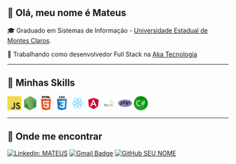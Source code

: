 

## 👋 Olá, meu nome é <strong>Mateus</strong>

🎓 Graduado em Sistemas de Informação - <a  href="https://unimontes.br/">Universidade Estadual de Montes Claros</a>.

💼 Trabalhando como desenvolvedor Full Stack na <a  href="https://akatecnologia.com/">Aka Tecnologia</a>

----

## 🚀 Minhas Skills

<code><img height="32" src="https://raw.githubusercontent.com/github/explore/80688e429a7d4ef2fca1e82350fe8e3517d3494d/topics/javascript/javascript.png" alt="Javascript"/></code>
<img height="32" src="https://raw.githubusercontent.com/github/explore/80688e429a7d4ef2fca1e82350fe8e3517d3494d/topics/nodejs/nodejs.png" alt="Nodejs"/></code>
<code><img height="32" src="https://raw.githubusercontent.com/github/explore/80688e429a7d4ef2fca1e82350fe8e3517d3494d/topics/html/html.png" alt="HTML5"/></code>
<code><img height="32" src="https://raw.githubusercontent.com/github/explore/80688e429a7d4ef2fca1e82350fe8e3517d3494d/topics/css/css.png" alt="CSS"/></code>
<img height="32" src="https://raw.githubusercontent.com/github/explore/80688e429a7d4ef2fca1e82350fe8e3517d3494d/topics/react/react.png" alt="React"/></code>
<code><img height="32" src="https://raw.githubusercontent.com/github/explore/80688e429a7d4ef2fca1e82350fe8e3517d3494d/topics/angular/angular.png" alt="Angular"/></code>
<code><img height="32" src="https://raw.githubusercontent.com/github/explore/80688e429a7d4ef2fca1e82350fe8e3517d3494d/topics/mysql/mysql.png" alt="MySQL"/></code>
<img height="32" src="https://raw.githubusercontent.com/github/explore/80688e429a7d4ef2fca1e82350fe8e3517d3494d/topics/php/php.png" alt="php"/></code>
<code><img height="32" src="https://raw.githubusercontent.com/github/explore/80688e429a7d4ef2fca1e82350fe8e3517d3494d/topics/csharp/csharp.png" alt="csharp"/></code>

---

## 🔭 Onde me encontrar
[![Linkedin: MATEUS](https://img.shields.io/badge/-MATEUS-blue?style=flat-square&logo=Linkedin&logoColor=white&link=https://www.linkedin.com/in/mateus-antunes-ribeiro-716b50166)](https://www.linkedin.com/in/mateus-antunes-ribeiro-716b50166) [![Gmail Badge](https://img.shields.io/badge/-mantunesribeiro38@gmail.com-006bed?style=flat-square&logo=Gmail&logoColor=white&link=mailto:mantunesribeiro38@gmail.com)](mailto:mantunesribeiro38@gmail.com) [![GitHub SEU NOME]( https://img.shields.io/github/followers/mantunesribeiro38?label=follow&style=social)](https://github.com/mantunesribeiro38)

